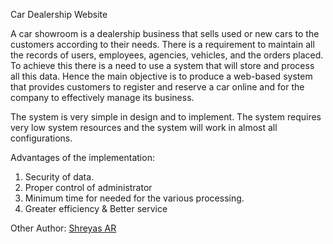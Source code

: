 Car Dealership Website

A car showroom is a dealership business that sells used or new cars to the customers according to their needs. There is a requirement to maintain all the records of users, employees, agencies, vehicles, and the orders placed. To achieve this there is a need to use a system that will store and process all this data. Hence the main objective is to produce a web-based system that provides customers to register and reserve a car online and for the company to effectively manage its business.

The system is very simple in design and to implement. The system requires very low system resources and the system will work in almost all configurations.

Advantages of the implementation:
1.	Security of data.
2.	Proper control of administrator
3.	Minimum time for needed for the various processing.
4.	Greater efficiency & Better service

Other Author: [Shreyas AR](https://github.com/shreyasar2202)
 
